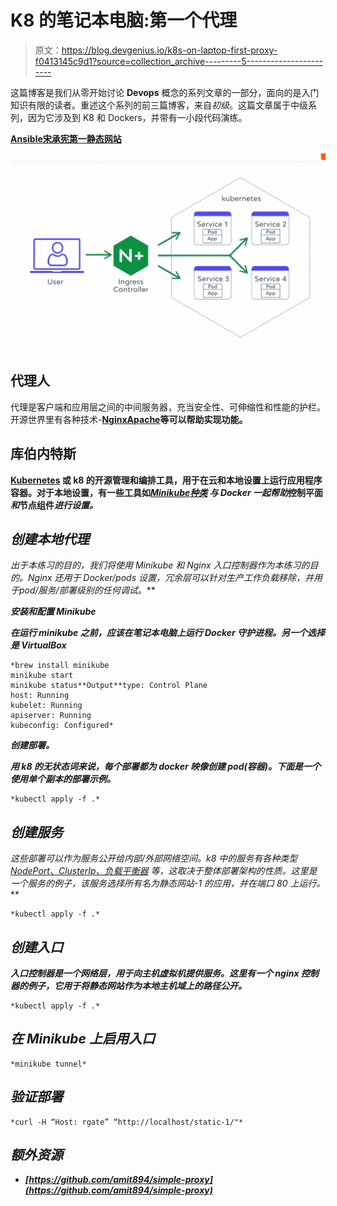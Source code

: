 # K8 的笔记本电脑:第一个代理

> 原文：<https://blog.devgenius.io/k8s-on-laptop-first-proxy-f0413145c9d1?source=collection_archive---------5----------------------->

这篇博客是我们从零开始讨论 **Devops** 概念的系列文章的一部分，面向的是入门知识有限的读者。重述这个系列的前三篇博客，来自*初级*。这篇文章属于中级系列，因为它涉及到 K8 和 Dockers，并带有一小段代码演练。

[**Ansible**](https://amit894.medium.com/ansible-hello-world-8d37627758a9)[**宋承宪**](https://amit894.medium.com/ssh-what-not-to-do-92c266ca430f)[**第一静态网站**](https://amit894.medium.com/public-cloud-first-static-website-7d6f7c6f794)

![](img/3c5c53ac51757bbd7518549c128c1239.png)

## 代理人

代理是客户端和应用层之间的中间服务器，充当安全性、可伸缩性和性能的护栏。开源世界里有各种技术-[**Nginx**](https://www.nginx.com/resources/wiki/)**[**Apache**](https://en.wikipedia.org/wiki/The_Apache_Software_Foundation)等可以帮助实现功能。**

## **库伯内特斯**

**[Kubernetes](https://kubernetes.io/) 或 k8 的开源管理和编排工具，用于在云和本地设置上运行应用程序容器。对于本地设置，有一些工具如[*Minikube*](https://github.com/kubernetes/minikube)*[*种类*](https://kind.sigs.k8s.io/docs/user/quick-start/) 与 Docker 一起帮助*控制平面*和*节点组件*进行设置。***

## ***创建本地代理***

***出于本练习的目的，我们将使用 *Minikube* 和 *Nginx 入口控制器*作为本练习的目的。Nginx 还用于 Docker/pods 设置，冗余层可以针对生产工作负载移除，并用于*pod/服务/部署*级别的任何调试。***

*****安装和配置 Minikube*****

***在运行 minikube 之前，应该在笔记本电脑上运行 Docker 守护进程。另一个选择是 VirtualBox***

```
*brew install minikube
minikube start 
minikube status**Output**type: Control Plane
host: Running
kubelet: Running
apiserver: Running
kubeconfig: Configured*
```

*****创建部署。*****

***用 k8 的无状态词来说，每个部署都为 docker 映像创建 pod(容器)。下面是一个使用单个副本的部署示例。***

```
*kubectl apply -f .*
```

## ***创建服务***

***这些部署可以作为服务公开给内部/外部网络空间。k8 中的服务有各种类型 [*NodePort、ClusterIp、负载平衡器*](https://kubernetes.io/docs/concepts/services-networking/service/) 等，这取决于整体部署架构的性质。这里是一个服务的例子，该服务选择所有名为*静态网站-1* 的应用，并在端口 *80* 上运行。***

```
*kubectl apply -f .*
```

## ***创建入口***

***入口控制器是一个网络层，用于向主机虚拟机提供服务。这里有一个 nginx 控制器的例子，它用于将静态网站作为本地主机域上的路径公开。***

```
*kubectl apply -f .*
```

## ***在 Minikube 上启用入口***

```
*minikube tunnel*
```

## ***验证部署***

```
*curl -H “Host: rgate” “http://localhost/static-1/"*
```

## ***额外资源***

*   ***[https://github.com/amit894/simple-proxy](https://github.com/amit894/simple-proxy)***